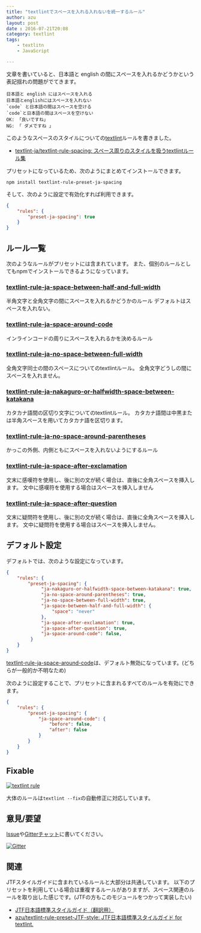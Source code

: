 ```yaml
---
title: "textlintでスペースを入れる入れないを統一するルール"
author: azu
layout: post
date : 2016-07-21T20:08
category: textlint
tags:
    - textlitn
    - JavaScript

---
```


文章を書いていると、日本語と english の間にスペースを入れるかどうかという表記揺れの問題がでてきます。

	日本語と english にはスペースを入れる
	日本語とenglishにはスペースを入れない
	`code` と日本語の間はスペースを空ける
	`code`と日本語の間はスペースを空けない
	OK: 「良いですね」
	NG: 「 ダメですね 」

このようなスペースのスタイルについての[textlint](https://textlint.github.io/)ルールを書きました。

- [textlint-ja/textlint-rule-spacing: スペース周りのスタイルを扱うtextlintルール集](https://github.com/textlint-ja/textlint-rule-spacing "textlint-ja/textlint-rule-spacing: スペース周りのスタイルを扱うtextlintルール集")

プリセットになっているため、次のようにまとめてインストールできます。

```
npm install textlint-rule-preset-ja-spacing
```

そして、次のように設定で有効化すれば利用できます。

```json
{
    "rules": {
        "preset-ja-spacing": true
    }
}
```


## ルール一覧

次のようなルールがプリセットには含まれています。
また、個別のルールとしてもnpmでインストールできるようになっています。

### [textlint-rule-ja-space-between-half-and-full-width](./https://github.com/textlint-ja/textlint-rule-spacing/tree/master/packages/textlint-rule-ja-space-between-half-and-full-width)

半角文字と全角文字の間にスペースを入れるかどうかのルール
デフォルトはスペースを入れない。

### [textlint-rule-ja-space-around-code](./https://github.com/textlint-ja/textlint-rule-spacing/tree/master/packages/textlint-rule-ja-space-around-code)

インラインコードの周りにスペースを入れるかを決めるルール

### [textlint-rule-ja-no-space-between-full-width](./https://github.com/textlint-ja/textlint-rule-spacing/tree/master/packages/textlint-rule-ja-no-space-between-full-width)

全角文字同士の間のスペースについてのtextlintルール。
全角文字どうしの間にスペースを入れません。

### [textlint-rule-ja-nakaguro-or-halfwidth-space-between-katakana](https://github.com/textlint-ja/textlint-rule-spacing/tree/master/packages/textlint-rule-ja-nakaguro-or-halfwidth-space-between-katakana)

カタカナ語間の区切り文字についてのtextlintルール。
カタカナ語間は中黒または半角スペースを用いてカタカナ語を区切ります。

### [textlint-rule-ja-no-space-around-parentheses](https://github.com/textlint-ja/textlint-rule-spacing/tree/master/packages/textlint-rule-ja-no-space-around-parentheses)

かっこの外側、内側ともにスペースを入れないようにするルール

### [textlint-rule-ja-space-after-exclamation](https://github.com/textlint-ja/textlint-rule-spacing/tree/master/packages/textlint-rule-ja-space-after-exclamation)

文末に感嘆符を使用し、後に別の文が続く場合は、直後に全角スペースを挿入します。
文中に感嘆符を使用する場合はスペースを挿入しません

### [textlint-rule-ja-space-after-question](https://github.com/textlint-ja/textlint-rule-spacing/tree/master/packages/textlint-rule-ja-space-after-question)

文末に疑問符を使用し、後に別の文が続く場合は、直後に全角スペースを挿入します。
文中に疑問符を使用する場合はスペースを挿入しません。

## デフォルト設定

デフォルトでは、次のような設定になっています。

```json
{
    "rules": {
        "preset-ja-spacing": {
             "ja-nakaguro-or-halfwidth-space-between-katakana": true,
             "ja-no-space-around-parentheses": true,
             "ja-no-space-between-full-width": true,
             "ja-space-between-half-and-full-width": {
                 "space": "never"
             },
             "ja-space-after-exclamation": true,
             "ja-space-after-question": true,
             "ja-space-around-code": false,
         }
    }
}
```

[textlint-rule-ja-space-around-code](https://github.com/textlint-ja/textlint-rule-spacing/tree/master/https://github.com/textlint-ja/textlint-rule-spacing/tree/master/packages/textlint-rule-ja-space-around-code)は、デフォルト無効になっています。(どちらが一般的か不明なため)

次のように設定することで、プリセットに含まれるすべてのルールを有効にできます。

```json
{
    "rules": {
        "preset-ja-spacing": {
            "ja-space-around-code": {
                "before": false,
                "after": false
            }
        }
    }
}
```

## Fixable

[![textlint rule](https://img.shields.io/badge/textlint-fixable-green.svg?style=social)](https://textlint.github.io/)

大体のルールは`textlint --fix`の自動修正に対応しています。

## 意見/要望

[Issue](https://github.com/textlint-ja/textlint-rule-spacing/issues)や[Gitterチャット](https://gitter.im/textlint-ja/textlint-ja)に書いてください。

[![Gitter](https://badges.gitter.im/textlint-ja/textlint-ja.svg)](https://gitter.im/textlint-ja/textlint-ja)

## 関連

JTFスタイルガイドに含まれているルールと大部分は共通しています。
以下のプリセットを利用している場合は重複するルールがありますが、スペース関連のルールを取り出した感じです。(JTFの方もこのモジュールをつかって実装したい)

- [JTF日本語標準スタイルガイド（翻訳用）](https://www.jtf.jp/jp/style_guide/styleguide_top.html "JTF日本語標準スタイルガイド（翻訳用）")
- [azu/textlint-rule-preset-JTF-style: JTF日本語標準スタイルガイド for textlint.](https://github.com/azu/textlint-rule-preset-JTF-style "azu/textlint-rule-preset-JTF-style: JTF日本語標準スタイルガイド for textlint.")


